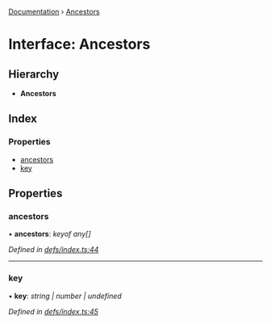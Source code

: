 [Documentation](../README.md) › [Ancestors](ancestors.md)

# Interface: Ancestors

## Hierarchy

* **Ancestors**

## Index

### Properties

* [ancestors](ancestors.md#ancestors)
* [key](ancestors.md#key)

## Properties

###  ancestors

• **ancestors**: *keyof any[]*

*Defined in [defs/index.ts:44](https://github.com/badbatch/graphql-box/blob/892c06a/packages/request-parser/src/defs/index.ts#L44)*

___

###  key

• **key**: *string | number | undefined*

*Defined in [defs/index.ts:45](https://github.com/badbatch/graphql-box/blob/892c06a/packages/request-parser/src/defs/index.ts#L45)*
